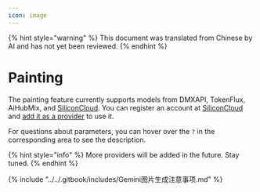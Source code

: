 ```yaml
---
icon: image
---
```


{% hint style="warning" %}
This document was translated from Chinese by AI and has not yet been reviewed.
{% endhint %}

# Painting

The painting feature currently supports models from DMXAPI, TokenFlux, AiHubMix, and [SiliconCloud](../../pre-basic/providers/siliconcloud.md). You can register an account at [SiliconCloud](https://www.siliconflow.cn/) and [add it as a provider](settings/providers.md) to use it.

For questions about parameters, you can hover over the `?` in the corresponding area to see the description.

{% hint style="info" %}
More providers will be added in the future. Stay tuned.
{% endhint %}

{% include "../../.gitbook/includes/Gemini图片生成注意事项.md" %}